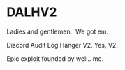 # DALHV2
Ladies and gentlemen.. We got em.

Discord Audit Log Hanger V2. Yes, V2.

Epic exploit founded by well.. me.
